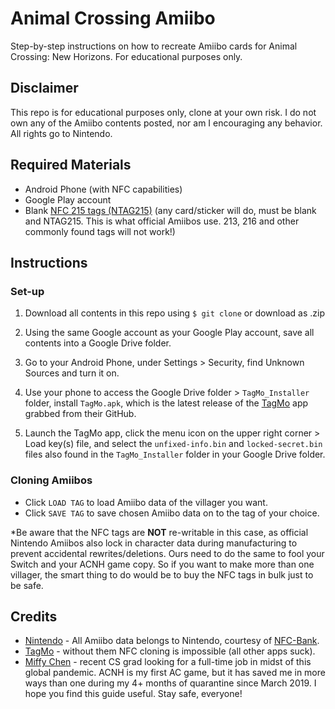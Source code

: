 # Animal Crossing Amiibo

Step-by-step instructions on how to recreate Amiibo cards for Animal Crossing: New Horizons. For educational purposes only.

## Disclaimer

This repo is for educational purposes only, clone at your own risk. I do not own any of the Amiibo contents posted, nor am I encouraging any behavior. All rights go to Nintendo.

## Required Materials

- Android Phone (with NFC capabilities)
- Google Play account
- Blank [NFC 215 tags (NTAG215)](https://www.amazon.com/s?k=nfc+215&ref=nb_sb_noss_2) (any card/sticker will do, must be blank and NTAG215. This is what official Amiibos use. 213, 216 and other commonly found tags will not work!)

## Instructions

### Set-up

1. Download all contents in this repo using `$ git clone` or download as .zip

2. Using the same Google account as your Google Play account, save all contents into a Google Drive folder.

3. Go to your Android Phone, under Settings > Security, find Unknown Sources and turn it on.

4. Use your phone to access the Google Drive folder > `TagMo_Installer` folder, install `TagMo.apk`, which is the latest release of the [TagMo](https://github.com/HiddenRamblings/TagMo/releases) app grabbed from their GitHub.

5. Launch the TagMo app, click the menu icon on the upper right corner > Load key(s) file, and select the `unfixed-info.bin` and `locked-secret.bin` files also found in the `TagMo_Installer` folder in your Google Drive folder.

### Cloning Amiibos

- Click `LOAD TAG` to load Amiibo data of the villager you want.
- Click `SAVE TAG` to save chosen Amiibo data on to the tag of your choice.

*Be aware that the NFC tags are **NOT** re-writable in this case, as official Nintendo Amiibos also lock in character data during manufacturing to prevent accidental rewrites/deletions. Ours need to do the same to fool your Switch and your ACNH game copy. So if you want to make more than one villager, the smart thing to do would be to buy the NFC tags in bulk just to be safe.

## Credits

- [Nintendo](https://animal-crossing.com/amiibo/) - All Amiibo data belongs to Nintendo, courtesy of [NFC-Bank](https://nfc-bank.com/bins.php?do=download&downloadid=1355).
- [TagMo](https://github.com/HiddenRamblings/TagMo) - without them NFC cloning is impossible (all other apps suck).
- [Miffy Chen](https://www.linkedin.com/in/miffychen/) - recent CS grad looking for a full-time job in midst of this global pandemic. ACNH is my first AC game, but it has saved me in more ways than one during my 4+ months of quarantine since March 2019. I hope you find this guide useful. Stay safe, everyone!
